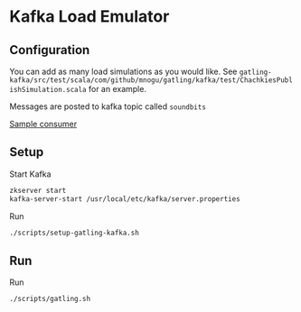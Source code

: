 # Kafka Load Emulator

## Configuration

You can add as many load simulations as you would like.
See `gatling-kafka/src/test/scala/com/github/mnogu/gatling/kafka/test/ChachkiesPublishSimulation.scala` for an example.

Messages are posted to kafka topic called `soundbits`

[Sample consumer](https://github.com/poprygun/stream-stuff/tree/kafka-integration/subscriber)

## Setup

Start Kafka
```bash
zkserver start
kafka-server-start /usr/local/etc/kafka/server.properties
```

Run

```bash
./scripts/setup-gatling-kafka.sh
```

## Run

Run

```bash
./scripts/gatling.sh
```
